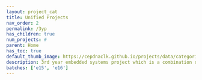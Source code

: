 ```yaml
---
layout: project_cat
title: Unified Projects
nav_order: 2
permalink: /3yp
has_children: true
num_projects: #
parent: Home
has_toc: true
default_thumb_image: https://cepdnaclk.github.io/projects/data/categories/unified/thumbnail.jpg
description: 3rd year embedded systems project which is a combination of CO321, CO324 and CO325 courses
batches: ['e15', 'e16']
---
```

